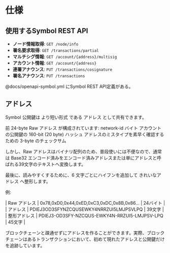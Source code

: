 # 仕様

## 使用するSymbol REST API
- **ノード情報取得**: `GET /node/info`
- **署名要求取得**: `GET /transactions/partial`
- **マルチシグ情報**: `GET /account/{address}/multisig`
- **アカウント情報**: `GET /account/{address}`
- **連署アナウンス**: `PUT /transactions/cosignature`
- **署名アナウンス**: `PUT /transactions`

@docs/openapi-symbol.yml にSymbol REST API定義がある。

## アドレス
Symbol 公開鍵は より短い形式 である アドレス として共有できます。

前 24-byte Raw アドレス が構成されています: network-id バイト
アカウントの公開鍵の 160-bit (20 byte) ハッシュ
アドレスのミスタイプを素早く確認するための 3-byte のチェックサム

しかし、Raw アドレスはバイナリ配列のため、普段使いには不便なので、通常は Base32 エンコード済みをエンコード済みアドレスまたは単にアドレスと呼ばれる39文字のテキストへ変換します。

最後に、読みやすくするために、6 文字ごとにハイフンを追加して きれいなアドレス へ整形します。

例:

| Raw アドレス | 0x78,0xD0,0x44,0xED,0xC3,0xDC,0x8B,0x86... | 24バイト |
| アドレス | PDIEJ3OD3SFYNZCQUSEWKY4NRRZUI5LMJPSVLPQ | 39文字 |
| 整形アドレス | PDIEJ3-OD3SFY-NZCQUS-EWKY4N-RRZUI5-LMJPSV-LPQ | 45文字 |

ブロックチェーンと疎通せずにアドレスを作ることができます。実際、ブロックチェーンはあるトランザクションにおいて、初めて現れたアドレスと公開鍵だけを追跡しています。
